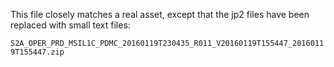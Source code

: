 This file closely matches a real asset, except that the jp2 files have been
replaced with small text files:

`S2A_OPER_PRD_MSIL1C_PDMC_20160119T230435_R011_V20160119T155447_20160119T155447.zip`
